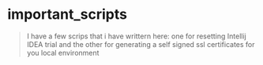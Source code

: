 # important_scripts
>I have a few scrips that i have writtern here:
>one for resetting Intellij IDEA trial  and the other for generating a self signed ssl certificates for you local environment
